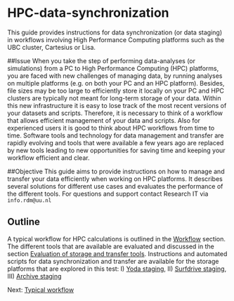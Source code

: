 # HPC-data-synchronization
This guide provides instructions for data synchronization (or data staging) in workflows involving High Performance Computing platforms such as the UBC cluster, Cartesius or Lisa. 

##Issue
When you take the step of performing data-analyses (or simulations) from a PC to High Performance Computing (HPC) platforms, you are faced with new challenges of managing data, by running analyses on multiple platforms (e.g. on both your PC and an HPC platform). Besides, file sizes may be too large to efficiently store it locally on your PC and HPC clusters are typically not meant for long-term storage of your data. Within this new infrastructure it is easy to lose track of the most recent versions of your datasets and scripts. Therefore, it is necessary to think of a workflow that allows efficient management of your data and scripts. 
Also for experienced users it is good to think about HPC workflows from time to time. Software tools and technology for data management and transfer are rapidly evolving and tools that were available a few years ago are replaced by new tools leading to new opportunities for saving time and keeping your workflow efficient and clear.

##Objective
This guide aims to provide instructions on how to manage and transfer your data efficiently when working on HPC platforms. It describes several solutions for different use cases and evaluates the performance of the different tools.
For questions and support contact Research IT via `info.rdm@uu.nl`


## Outline
A typical workflow for HPC calculations is outlined in the [Workflow](./Workflow.md) section. The different tools that are available are evaluated and discussed in the section [Evaluation of storage and transfer tools](./Evaluation.md). Instructions and automated scripts for data synchronization and transfer are available for the storage platforms that are explored in this test: I) [Yoda staging](./Yoda.md), II) [Surfdrive staging](./surfdrive.md), III) [Archive staging](./Archive.md)


Next: [Typical workflow](./Workflow.md)
